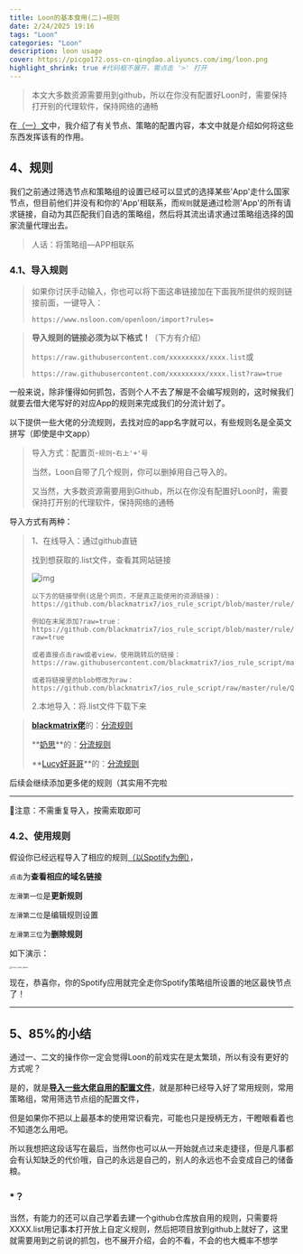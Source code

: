 ```yaml
---
title: Loon的基本食用(二)→规则
date: 2/24/2025 19:16
tags: "Loon"
categories: "Loon"
description: loon usage
cover: https://picgo172.oss-cn-qingdao.aliyuncs.com/img/loon.png
highlight_shrink: true #代码框不展开，需点击 '>' 打开
---
```


> 本文大多数资源需要用到github，所以在你没有配置好Loon时，需要保持打开别的代理软件，保持网络的通畅

在[（一）文](https://sheerkvc.top/2025/02/24/71.Loon's_Nodes&Policy/)中，我介绍了有关节点、策略的配置内容，本文中就是介绍如何将这些东西发挥该有的作用。

## 4、规则

我们之前通过筛选节点和策略组的设置已经可以显式的选择某些'App'走什么国家节点，但目前他们并没有和你的'App'相联系，而`规则`就是通过检测'App'的所有请求链接，自动为其匹配我们自选的策略组，然后将其流出请求通过策略组选择的国家流量代理出去。

> 人话：将策略组—APP相联系

### 4.1、导入规则

> 如果你讨厌手动输入，你也可以将下面这串链接加在下面我所提供的规则链接前面，一键导入：
>
> `https://www.nsloon.com/openloon/import?rules=`

> **导入规则的链接必须为以下格式！**（下方有介绍）
>
> `https://raw.githubusercontent.com/xxxxxxxxx/xxxx.list`或
>
> `https://raw.githubusercontent.com/xxxxxxxxx/xxxx.list?raw=true`

一般来说，除非懂得如何抓包，否则个人不去了解是不会编写规则的，这时候我们就要去借大佬写好的对应App的规则来完成我们的分流计划了。

以下提供一些大佬的分流规则，去找对应的app名字就可以，有些规则名是全英文拼写（即使是中文app）

> 导入方式：配置页-`规则`-`右上'+'号`
>
> 当然，Loon自带了几个规则，你可以删掉用自己导入的。
>
> 又当然，大多数资源需要用到Github，所以在你没有配置好Loon时，需要保持打开别的代理软件，保持网络的通畅

导入方式有两种：

> 1、在线导入：通过github直链
>
> 找到想获取的.list文件，查看其网站链接
>
> ![img](https://picgo172.oss-cn-qingdao.aliyuncs.com/img/raw1.webp)
>
> ```
> 以下方的链接举例(这是个网页，不是真正能使用的资源链接)：
> https://github.com/blackmatrix7/ios_rule_script/blob/master/rule/QuantumultX/12306/12306.list
> 
> 例如在末尾添加?raw=true：
> https://github.com/blackmatrix7/ios_rule_script/blob/master/rule/QuantumultX/12306/12306.list?raw=true
> 
> 或者直接点击raw或者view，⁠使用跳转后的链接：
> https://raw.githubusercontent.com/blackmatrix7/ios_rule_script/master/rule/QuantumultX/12306/12306.list
> 
> 或者将链接里的blob⁠修改为raw：
> https://github.com/blackmatrix7/ios_rule_script/raw/master/rule/QuantumultX/12306/12306.list
> ```
> 
> 2.本地导入：将.list文件下载下来

> [**blackmatrix佬**](https://github.com/blackmatrix7)的：[分流规则](https://github.com/blackmatrix7/ios_rule_script/tree/master/rule/Loon)
>
> **[奶思](https://github.com/fmz200)**的：[分流规则](https://github.com/fmz200/wool_scripts/tree/main/Loon/rule)
>
> **[Lucy好哥哥](https://github.com/Repcz)**的：[分流规则](https://github.com/Repcz/Tool/tree/X/Loon/Rules)
>

后续会继续添加更多佬的规则（其实用不完啦

------

📢注意：不需重复导入，按需索取即可

### 4.2、使用规则

假设你已经远程导入了相应的规则<u>（以Spotify为例）</u>，

`点击`为**查看相应的域名链接**

`左滑第一位`是**更新规则**

`左滑第二位`是编辑规则设置

`左滑第三位`为**删除规则**

如下演示：

<img src="https://picgo172.oss-cn-qingdao.aliyuncs.com/img/Loon_rules_demo.gif" alt="Loon_rules_demo" style="zoom:25%;" />

现在，恭喜你，你的Spotify应用就完全走你Spotify策略组所设置的地区最快节点了！

------

## 5、85%的小结

通过一、二文的操作你一定会觉得Loon的前戏实在是太繁琐，所以有没有更好的方式呢？

是的，就是[**导入一些大佬自用的配置文件**](https://sheerkvc.top/2025/02/28/75.Loon's_config/)，就是那种已经导入好了常用规则，常用策略组，常用筛选节点组的配置文件，

但是如果你不把以上最基本的使用常识看完，可能也只是授柄无方，干瞪眼看着也不知道怎么用吧。

所以我想把这段话写在最后，当然你也可以从一开始就点过来走捷径，但是凡事都会有认知缺乏的代价哦，自己的永远是自己的，别人的永远也不会变成自己的储备粮。

### *？

当然，有能力的还可以自己学着去建一个github仓库放自用的规则，只需要将XXXX.list用记事本打开放上自定义规则，然后把项目放到github上就好了，这里就需要用到之前说的抓包，也不展开介绍，会的不看，不会的也大概率不想学
